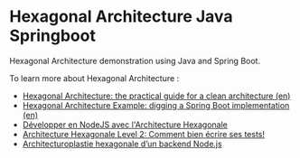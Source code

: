 # Hexagonal Architecture Java Springboot

Hexagonal Architecture demonstration using Java and Spring Boot.

To learn more about Hexagonal Architecture :

- [Hexagonal Architecture: the practical guide for a clean architecture (en)](https://beyondxscratch.com/2017/08/19/hexagonal-architecture-the-practical-guide-for-a-clean-architecture/)
- [Hexagonal Architecture Example: digging a Spring Boot implementation (en)](https://beyondxscratch.com/2020/08/23/hexagonal-architecture-example-digging-a-spring-boot-implementation/)
- [Développer en NodeJS avec l'Architecture Hexagonale](https://youtu.be/VMgFozpPSkM)
- [Architecture Hexagonale Level 2: Comment bien écrire ses tests!](https://youtu.be/v--zkIEciq4)
- [Architecturoplastie hexagonale d’un backend Node.js](https://youtu.be/r2XMwAUqZBA)